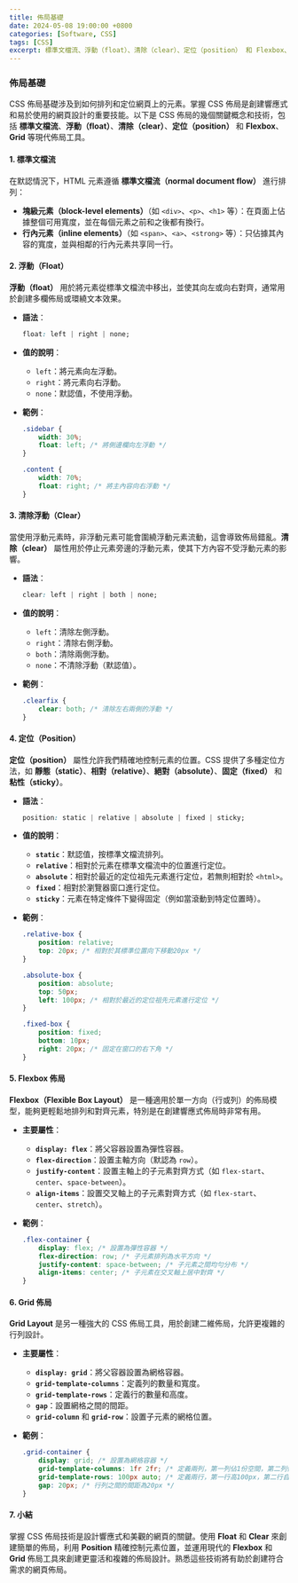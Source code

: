 ```yaml
---
title: 佈局基礎
date: 2024-05-08 19:00:00 +0800
categories: [Software, CSS]
tags: [CSS] 
excerpt: 標準文檔流、浮動（float）、清除（clear）、定位（position） 和 Flexbox、Grid 等現代佈局工具"
---
```


### 佈局基礎

CSS 佈局基礎涉及到如何排列和定位網頁上的元素。掌握 CSS 佈局是創建響應式和易於使用的網頁設計的重要技能。以下是 CSS 佈局的幾個關鍵概念和技術，包括 **標準文檔流**、**浮動（float）**、**清除（clear）**、**定位（position）** 和 **Flexbox**、**Grid** 等現代佈局工具。

#### 1. 標準文檔流

在默認情況下，HTML 元素遵循 **標準文檔流（normal document flow）** 進行排列：
- **塊級元素（block-level elements）**（如 `<div>`、`<p>`、`<h1>` 等）：在頁面上佔據整個可用寬度，並在每個元素之前和之後都有換行。
- **行內元素（inline elements）**（如 `<span>`、`<a>`、`<strong>` 等）：只佔據其內容的寬度，並與相鄰的行內元素共享同一行。

#### 2. 浮動（Float）

**浮動（float）** 用於將元素從標準文檔流中移出，並使其向左或向右對齊，通常用於創建多欄佈局或環繞文本效果。

- **語法**：
  ```css
  float: left | right | none;
  ```

- **值的說明**：
  - `left`：將元素向左浮動。
  - `right`：將元素向右浮動。
  - `none`：默認值，不使用浮動。

- **範例**：
  ```css
  .sidebar {
      width: 30%;
      float: left; /* 將側邊欄向左浮動 */
  }

  .content {
      width: 70%;
      float: right; /* 將主內容向右浮動 */
  }
  ```

#### 3. 清除浮動（Clear）

當使用浮動元素時，非浮動元素可能會圍繞浮動元素流動，這會導致佈局錯亂。**清除（clear）** 屬性用於停止元素旁邊的浮動元素，使其下方內容不受浮動元素的影響。

- **語法**：
  ```css
  clear: left | right | both | none;
  ```

- **值的說明**：
  - `left`：清除左側浮動。
  - `right`：清除右側浮動。
  - `both`：清除兩側浮動。
  - `none`：不清除浮動（默認值）。

- **範例**：
  ```css
  .clearfix {
      clear: both; /* 清除左右兩側的浮動 */
  }
  ```

#### 4. 定位（Position）

**定位（position）** 屬性允許我們精確地控制元素的位置。CSS 提供了多種定位方法，如 **靜態（static）**、**相對（relative）**、**絕對（absolute）**、**固定（fixed）** 和 **粘性（sticky）**。

- **語法**：
  ```css
  position: static | relative | absolute | fixed | sticky;
  ```

- **值的說明**：
  - **`static`**：默認值，按標準文檔流排列。
  - **`relative`**：相對於元素在標準文檔流中的位置進行定位。
  - **`absolute`**：相對於最近的定位祖先元素進行定位，若無則相對於 `<html>`。
  - **`fixed`**：相對於瀏覽器窗口進行定位。
  - **`sticky`**：元素在特定條件下變得固定（例如當滾動到特定位置時）。

- **範例**：
  ```css
  .relative-box {
      position: relative;
      top: 20px; /* 相對於其標準位置向下移動20px */
  }

  .absolute-box {
      position: absolute;
      top: 50px;
      left: 100px; /* 相對於最近的定位祖先元素進行定位 */
  }

  .fixed-box {
      position: fixed;
      bottom: 10px;
      right: 20px; /* 固定在窗口的右下角 */
  }
  ```

#### 5. Flexbox 佈局

**Flexbox（Flexible Box Layout）** 是一種適用於單一方向（行或列）的佈局模型，能夠更輕鬆地排列和對齊元素，特別是在創建響應式佈局時非常有用。

- **主要屬性**：
  - **`display: flex`**：將父容器設置為彈性容器。
  - **`flex-direction`**：設置主軸方向（默認為 `row`）。
  - **`justify-content`**：設置主軸上的子元素對齊方式（如 `flex-start`、`center`、`space-between`）。
  - **`align-items`**：設置交叉軸上的子元素對齊方式（如 `flex-start`、`center`、`stretch`）。

- **範例**：
  ```css
  .flex-container {
      display: flex; /* 設置為彈性容器 */
      flex-direction: row; /* 子元素排列為水平方向 */
      justify-content: space-between; /* 子元素之間均勻分布 */
      align-items: center; /* 子元素在交叉軸上居中對齊 */
  }
  ```

#### 6. Grid 佈局

**Grid Layout** 是另一種強大的 CSS 佈局工具，用於創建二維佈局，允許更複雜的行列設計。

- **主要屬性**：
  - **`display: grid`**：將父容器設置為網格容器。
  - **`grid-template-columns`**：定義列的數量和寬度。
  - **`grid-template-rows`**：定義行的數量和高度。
  - **`gap`**：設置網格之間的間距。
  - **`grid-column`** 和 **`grid-row`**：設置子元素的網格位置。

- **範例**：
  ```css
  .grid-container {
      display: grid; /* 設置為網格容器 */
      grid-template-columns: 1fr 2fr; /* 定義兩列，第一列佔1份空間，第二列佔2份空間 */
      grid-template-rows: 100px auto; /* 定義兩行，第一行高100px，第二行自動填充 */
      gap: 20px; /* 行列之間的間距為20px */
  }
  ```

#### 7. 小結

掌握 CSS 佈局技術是設計響應式和美觀的網頁的關鍵。使用 **Float** 和 **Clear** 來創建簡單的佈局，利用 **Position** 精確控制元素位置，並運用現代的 **Flexbox** 和 **Grid** 佈局工具來創建更靈活和複雜的佈局設計。熟悉這些技術將有助於創建符合需求的網頁佈局。
